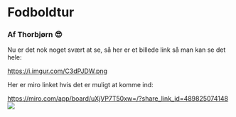 # Fodboldtur
### Af Thorbjørn 😎

Nu er det nok noget svært at se, så her er et billede link så man kan se det hele:

https://i.imgur.com/C3dPJDW.png 

Her er miro linket hvis det er muligt at komme ind:

https://miro.com/app/board/uXjVP7T50xw=/?share_link_id=489825074148
<img src="https://i.imgur.com/C3dPJDW.png">

